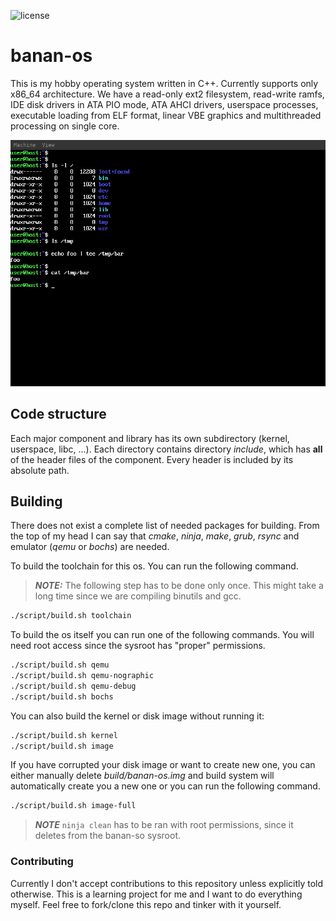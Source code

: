 ![license](https://img.shields.io/github/license/bananymous/banan-os)

# banan-os

This is my hobby operating system written in C++. Currently supports only x86_64 architecture. We have a read-only ext2 filesystem, read-write ramfs, IDE disk drivers in ATA PIO mode, ATA AHCI drivers, userspace processes, executable loading from ELF format, linear VBE graphics and multithreaded processing on single core.

![screenshot from qemu running banan-os](assets/banan-os.png)

## Code structure

Each major component and library has its own subdirectory (kernel, userspace, libc, ...). Each directory contains directory *include*, which has **all** of the header files of the component. Every header is included by its absolute path.

## Building

There does not exist a complete list of needed packages for building. From the top of my head I can say that *cmake*, *ninja*, *make*, *grub*, *rsync* and emulator (*qemu* or *bochs*) are needed.

To build the toolchain for this os. You can run the following command.
> ***NOTE:*** The following step has to be done only once. This might take a long time since we are compiling binutils and gcc.
```sh
./script/build.sh toolchain
```

To build the os itself you can run one of the following commands. You will need root access since the sysroot has "proper" permissions.
```sh
./script/build.sh qemu
./script/build.sh qemu-nographic
./script/build.sh qemu-debug
./script/build.sh bochs
```

You can also build the kernel or disk image without running it:
```sh
./script/build.sh kernel
./script/build.sh image
```

If you have corrupted your disk image or want to create new one, you can either manually delete *build/banan-os.img* and build system will automatically create you a new one or you can run the following command.
```sh
./script/build.sh image-full
```

> ***NOTE*** ```ninja clean``` has to be ran with root permissions, since it deletes from the banan-so sysroot.

### Contributing

Currently I don't accept contributions to this repository unless explicitly told otherwise. This is a learning project for me and I want to do everything myself. Feel free to fork/clone this repo and tinker with it yourself.